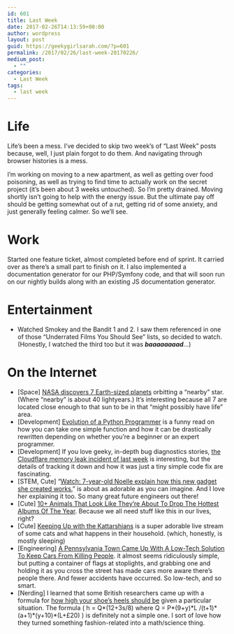 ```yaml
---
id: 601
title: Last Week
date: 2017-02-26T14:13:59+00:00
author: wordpress
layout: post
guid: https://geekygirlsarah.com/?p=601
permalink: /2017/02/26/last-week-20170226/
medium_post:
  - ""
categories:
  - Last Week
tags:
  - last week
---
```

<h1 style="text-align: left;">
  Life
</h1>

Life&#8217;s been a mess. I&#8217;ve decided to skip two week&#8217;s of &#8220;Last Week&#8221; posts because, well, I just plain forgot to do them. And navigating through browser histories is a mess.

I&#8217;m working on moving to a new apartment, as well as getting over food poisoning, as well as trying to find time to actually work on the secret project (it&#8217;s been about 3 weeks untouched). So I&#8217;m pretty drained. Moving shortly isn&#8217;t going to help with the energy issue. But the ultimate pay off should be getting somewhat out of a rut, getting rid of some anxiety, and just generally feeling calmer. So we&#8217;ll see.

# Work

Started one feature ticket, almost completed before end of sprint. It carried over as there&#8217;s a small part to finish on it. I also implemented a documentation generator for our PHP/Symfony code, and that will soon run on our nightly builds along with an existing JS documentation generator.

# Entertainment

  * Watched Smokey and the Bandit 1 and 2. I saw them referenced in one of those &#8220;Underrated Films You Should See&#8221; lists, so decided to watch.  (Honestly, I watched the third too but it was _**baaaaaaaad**_&#8230;)

# On the Internet

  * [Space] [NASA discovers 7 Earth-sized planets](https://www.nasa.gov/press-release/nasa-telescope-reveals-largest-batch-of-earth-size-habitable-zone-planets-around) orbitting a &#8220;nearby&#8221; star.  (Where &#8220;nearby&#8221; is about 40 lightyears.) It&#8217;s interesting because all 7 are located close enough to that sun to be in that &#8220;might possibly have life&#8221; area.
  * [Development] [Evolution of a Python Programmer](https://gist.github.com/fmeyer/289467) is a funny read on how you can take one simple function and how it can be drastically rewritten depending on whether you&#8217;re a beginner or an expert programmer.
  * [Development] If you love geeky, in-depth bug diagnostics stories, [the Cloudflare memory leak incident of last week](https://blog.cloudflare.com/incident-report-on-memory-leak-caused-by-cloudflare-parser-bug/) is interesting, but the details of tracking it down and how it was just a tiny simple code fix are fascinating.
  * [STEM, Cute] &#8220;[Watch: 7-year-old Noelle explain how this new gadget she created works.](https://www.facebook.com/becauseofthemwecan/videos/1265100506873165/)&#8221; is about as adorable as you can imagine. And I love her explaining it too. So many great future engineers out there!
  * [Cute] [10+ Animals That Look Like They’re About To Drop The Hottest Albums Of The Year](http://www.boredpanda.com/animals-about-to-drop-album-photos/). Because we all need stuff like this in our lives, right?
  * [Cute] [Keeping Up with the Kattarshians](http://nutiminn.is/kattarshians/) is a super adorable live stream of some cats and what happens in their household. (which, honestly, is mostly sleeping)
  * [Engineering] [A Pennsylvania Town Came Up With A Low-Tech Solution To Keep Cars From Killing People](https://www.fastcoexist.com/3068268/a-pennsylvania-town-came-up-with-a-low-tech-solution-to-keep-cars-from-killing-people). it almost seems ridiculously simple, but putting a container of flags at stoplights, and grabbing one and holding it as you cross the street has made cars more aware there&#8217;s people there. And fewer accidents have occurred. So low-tech, and so smart.
  * [Nerding] I learned that some British researchers came up with a formula for [how high your shoe&#8217;s heels should be](http://www.madeforwalking.org/optimum-heel-height-h-q123s8/) given a particular situation. The formula ( h = Q\*(12+3s/8) where Q = P\*(9+y)\*L /(t+1)\*(a+1)\*(y+10)\*(L+£20) ) is definitely not a simple one. I sort of love how they turned something fashion-related into a math/science thing.
